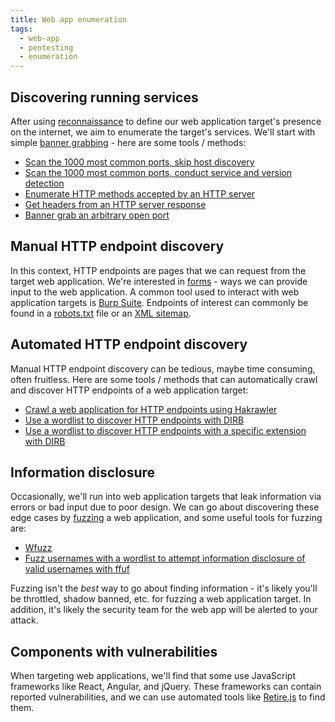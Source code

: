 ```yaml
---
title: Web app enumeration
tags:
  - web-app
  - pentesting
  - enumeration
---
```

## Discovering running services
After using [reconnaissance](web-app-recon.md) to define our web application target's presence on the internet, we aim to enumerate the target's services. We'll start with simple [banner grabbing](https://csrc.nist.gov/glossary/term/banner_grabbing) - here are some tools / methods:
* [Scan the 1000 most common ports, skip host discovery](commands.md)
* [Scan the 1000 most common ports, conduct service and version detection](commands.md)
* [Enumerate HTTP methods accepted by an HTTP server](commands.md)
* [Get headers from an HTTP server response](commands.md)
* [Banner grab an arbitrary open port](commands.md)
## Manual HTTP endpoint discovery
In this context, HTTP endpoints are pages that we can request from the target web application. We're interested in [forms](https://developer.mozilla.org/en-US/docs/Web/HTML/Element/form) - ways we can provide input to the web application. A common tool used to interact with web application targets is [Burp Suite](https://portswigger.net/burp).
Endpoints of interest can commonly be found in a [robots.txt](https://developer.mozilla.org/en-US/docs/Glossary/Robots.txt) file or an [XML sitemap](https://developers.google.com/search/docs/crawling-indexing/sitemaps/build-sitemap#xml).
## Automated HTTP endpoint discovery
Manual HTTP endpoint discovery can be tedious, maybe time consuming, often fruitless. Here are some tools / methods that can automatically crawl and discover HTTP endpoints of a web application target:
* [Crawl a web application for HTTP endpoints using Hakrawler](commands.md)
* [Use a wordlist to discover HTTP endpoints with DIRB](commands.md)
* [Use a wordlist to discover HTTP endpoints with a specific extension with DIRB](commands.md)
## Information disclosure
Occasionally, we'll run into web application targets that leak information via errors or bad input due to poor design. We can go about discovering these edge cases by [fuzzing](https://owasp.org/www-community/Fuzzing) a web application, and some useful tools for fuzzing are:
* [Wfuzz](https://www.edge-security.com/wfuzz.php)
* [Fuzz usernames with a wordlist to attempt information disclosure of valid usernames with ffuf](commands.md)

Fuzzing isn't the *best* way to go about finding information - it's likely you'll be throttled, shadow banned, etc. for fuzzing a web application target. In addition, it's likely the security team for the web app will be alerted to your attack.
## Components with vulnerabilities
When targeting web applications, we'll find that some use JavaScript frameworks like React, Angular, and jQuery. These frameworks can contain reported vulnerabilities, and we can use automated tools like [Retire.js](https://retirejs.github.io/retire.js/) to find them.
